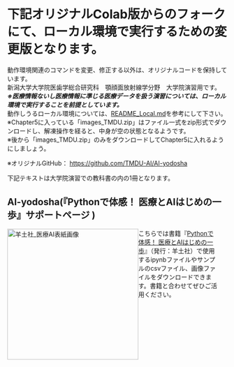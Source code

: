 # 下記オリジナルColab版からのフォークにて、ローカル環境で実行するための変更版となります。
動作環境関連のコマンドを変更、修正する以外は、オリジナルコードを保持しています。<br>
新潟大学大学院医歯学総合研究科　顎顔面放射線学分野　大学院演習用です。<br>
***※医療情報ないし医療情報に準じる医療データを扱う演習については、ローカル環境で実行することを前提としています。***<br>
動作しうるローカル環境については、<a href = "https://github.com/aujinen/AI-yodosha/blob/main/README_local.md">README_Local.md<a>を参考にして下さい。<br>
※Chapter5に入っている「images_TMDU.zip」はファイル一式をzip形式でダウンロードし、解凍操作を経ると、中身が空の状態となるようです。<br>
※後から「images_TMDU.zip」のみをダウンロードしてChapter5に入れるようにしましょう。<br>

※オリジナルGitHub： https://github.com/TMDU-AI/AI-yodosha<br>

下記テキストは大学院演習での教科書の内の1冊となります。<br>

## AI-yodosha(『Pythonで体感！ 医療とAIはじめの一歩』サポートページ )

<div style="display: flex; align-items: flex-start;">

  <div>
    <img src="https://github.com/user-attachments/assets/dea3d2ec-13b6-4b4d-b5cd-43da867dc12f" alt="羊土社_医療AI表紙画像" width="300">
  </div>
    <div style="flex: 1; margin-right: 20px;">
    こちらでは書籍『<a href="https://www.yodosha.co.jp/yodobook/book/9784758124188/index.html">Pythonで体感！ 医療とAIはじめの一歩</a>』（発行：羊土社）で使用するipynbファイルやサンプルのcsvファイル、画像ファイルをダウンロードできます。書籍と合わせてぜひご活用ください。
  </div>
</div>
